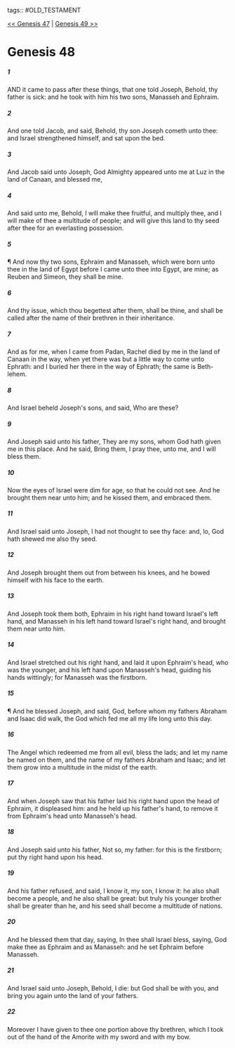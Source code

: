 tags:: #OLD_TESTAMENT

[<< Genesis 47](OLD_TESTAMENT/01_Genesis/Genesis_47.md) | [Genesis 49 >>](OLD_TESTAMENT/01_Genesis/Genesis_49.md)

# Genesis 48

##### 1

AND it came to pass after these things, that one told Joseph, Behold, thy father is sick: and he took with him his two sons, Manasseh and Ephraim.

##### 2

And one told Jacob, and said, Behold, thy son Joseph cometh unto thee: and Israel strengthened himself, and sat upon the bed.

##### 3

And Jacob said unto Joseph, God Almighty appeared unto me at Luz in the land of Canaan, and blessed me,

##### 4

And said unto me, Behold, I will make thee fruitful, and multiply thee, and I will make of thee a multitude of people; and will give this land to thy seed after thee for an everlasting possession.

##### 5

¶ And now thy two sons, Ephraim and Manasseh, which were born unto thee in the land of Egypt before I came unto thee into Egypt, are mine; as Reuben and Simeon, they shall be mine.

##### 6

And thy issue, which thou begettest after them, shall be thine, and shall be called after the name of their brethren in their inheritance.

##### 7

And as for me, when I came from Padan, Rachel died by me in the land of Canaan in the way, when yet there was but a little way to come unto Ephrath: and I buried her there in the way of Ephrath; the same is Beth-lehem.

##### 8

And Israel beheld Joseph's sons, and said, Who are these?

##### 9

And Joseph said unto his father, They are my sons, whom God hath given me in this place. And he said, Bring them, I pray thee, unto me, and I will bless them.

##### 10

Now the eyes of Israel were dim for age, so that he could not see. And he brought them near unto him; and he kissed them, and embraced them.

##### 11

And Israel said unto Joseph, I had not thought to see thy face: and, lo, God hath shewed me also thy seed.

##### 12

And Joseph brought them out from between his knees, and he bowed himself with his face to the earth.

##### 13

And Joseph took them both, Ephraim in his right hand toward Israel's left hand, and Manasseh in his left hand toward Israel's right hand, and brought them near unto him.

##### 14

And Israel stretched out his right hand, and laid it upon Ephraim's head, who was the younger, and his left hand upon Manasseh's head, guiding his hands wittingly; for Manasseh was the firstborn.

##### 15

¶ And he blessed Joseph, and said, God, before whom my fathers Abraham and Isaac did walk, the God which fed me all my life long unto this day.

##### 16

The Angel which redeemed me from all evil, bless the lads; and let my name be named on them, and the name of my fathers Abraham and Isaac; and let them grow into a multitude in the midst of the earth.

##### 17

And when Joseph saw that his father laid his right hand upon the head of Ephraim, it displeased him: and he held up his father's hand, to remove it from Ephraim's head unto Manasseh's head.

##### 18

And Joseph said unto his father, Not so, my father: for this is the firstborn; put thy right hand upon his head.

##### 19

And his father refused, and said, I know it, my son, I know it: he also shall become a people, and he also shall be great: but truly his younger brother shall be greater than he, and his seed shall become a multitude of nations.

##### 20

And he blessed them that day, saying, In thee shall Israel bless, saying, God make thee as Ephraim and as Manasseh: and he set Ephraim before Manasseh.

##### 21

And Israel said unto Joseph, Behold, I die: but God shall be with you, and bring you again unto the land of your fathers.

##### 22

Moreover I have given to thee one portion above thy brethren, which I took out of the hand of the Amorite with my sword and with my bow.
